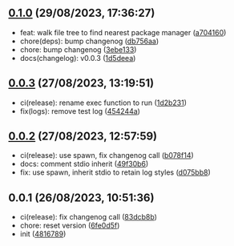 ## [0.1.0](https://github.com/Daniel-Knights/tun-runner/compare/v0.0.3...v0.1.0) (29/08/2023, 17:36:27)

- feat: walk file tree to find nearest package manager ([a704160](https://github.com/Daniel-Knights/tun-runner/commit/a704160716e9b83d82c39f395ce9d1e26e8468ce))
- chore(deps): bump changenog ([db756aa](https://github.com/Daniel-Knights/tun-runner/commit/db756aa29b0d02c524678fa0b7b5934e12ba4663))
- chore: bump changenog ([3ebe133](https://github.com/Daniel-Knights/tun-runner/commit/3ebe133ad044b4ff5368c081a73880de532e71cd))
- docs(changelog): v0.0.3 ([1d5deea](https://github.com/Daniel-Knights/tun-runner/commit/1d5deea756970691fa5a1c1931b3a6ba864d5da5))

## [0.0.3](https://github.com/Daniel-Knights/tun-runner.git/compare/v0.0.2...v0.0.3) (27/08/2023, 13:19:51)

- ci(release): rename exec function to run ([1d2b231](https://github.com/Daniel-Knights/tun-runner.git/commit/1d2b231a869b60f515fee5f33492bf33c3dc64bb))
- fix(logs): remove test log ([454244a](https://github.com/Daniel-Knights/tun-runner.git/commit/454244aa049304d4374adac9de1e0f2e8e526f0c))

## [0.0.2](https://github.com/Daniel-Knights/tun-runner.git/compare/v0.0.1...v0.0.2) (27/08/2023, 12:57:59)

- ci(release): use spawn, fix changenog call ([b078f14](https://github.com/Daniel-Knights/tun-runner.git/commit/b078f146872f1e8e6fb1b40ff7f6a7701af8d631))
- docs: comment stdio inherit ([49f30b6](https://github.com/Daniel-Knights/tun-runner.git/commit/49f30b67c00aaeb68ac781c78d68b0726dc46ee1))
- fix: use spawn, inherit stdio to retain log styles ([d075bb8](https://github.com/Daniel-Knights/tun-runner.git/commit/d075bb8790f8e910b36b8bb2f030de7bc25e9e22))

## 0.0.1 (26/08/2023, 10:51:36)

- ci(release): fix changenog call ([83dcb8b](https://github.com/Daniel-Knights/tun-runner.git/commit/83dcb8bd89669f1995acf2a7f468899dd337ae1c))
- chore: reset version ([6fe0d5f](https://github.com/Daniel-Knights/tun-runner.git/commit/6fe0d5f10d6384a8944900116e49683770012d3b))
- init ([4816789](https://github.com/Daniel-Knights/tun-runner.git/commit/481678920cc57deb09eef0b2716bfebe7e459d0b))
